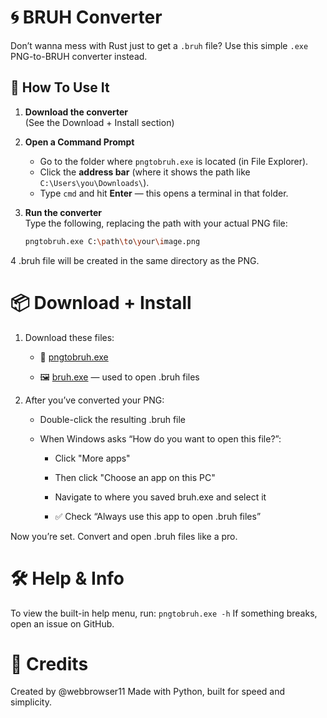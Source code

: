# 🌀 BRUH Converter

Don’t wanna mess with Rust just to get a `.bruh` file? Use this simple `.exe` PNG-to-BRUH converter instead.

## 🚀 How To Use It

1. **Download the converter**  
   (See the Download + Install section)

2. **Open a Command Prompt**  
   - Go to the folder where `pngtobruh.exe` is located (in File Explorer).
   - Click the **address bar** (where it shows the path like `C:\Users\you\Downloads\`).
   - Type `cmd` and hit **Enter** — this opens a terminal in that folder.

3. **Run the converter**  
   Type the following, replacing the path with your actual PNG file:

   ```bash
   pngtobruh.exe C:\path\to\your\image.png
4 .bruh file will be created in the same directory as the PNG.

# 📦 Download + Install
1. Download these files:

   + 🧱 [pngtobruh.exe](https://github.com/webbrowser11/BRUHIFF-CONVERTER/raw/refs/heads/main/pngtobruh.exe)

   + 🖼️ [bruh.exe](https://github.com/webbrowser11/BRUHIFF-CONVERTER/raw/refs/heads/main/BRUHIFF/bruh.exe) — used to open .bruh files

2. After you’ve converted your PNG:

   + Double-click the resulting .bruh file

   + When Windows asks “How do you want to open this file?”:

      + Click "More apps"

      + Then click "Choose an app on this PC"

      +  Navigate to where you saved bruh.exe and select it

      + ✅ Check “Always use this app to open .bruh files”

Now you’re set. Convert and open .bruh files like a pro.

# 🛠️ Help & Info
To view the built-in help menu, run:
`pngtobruh.exe -h`
If something breaks, open an issue on GitHub.

# 💬 Credits
Created by @webbrowser11
Made with Python, built for speed and simplicity.
